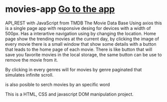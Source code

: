 # movies-app  [Go to the app](https://alias009.github.io/movies-app/)
API_REST with JavaScript from TMDB The Movie Data Base
Using axios  this is a single page app with responsive desing for  devices with a width of 500px. Has a interartive navigation using by changing the location.
Home page show the trending movies at the current day, by clicking the image of every movie there is a small window that show some details with a button that leads to the home page of each movie.
There is  like button that will save you favorite movies in the local storage, the same button  can be use to remove the movie from it.

By clicking  in every genres will for movies by genre paginated that simulates infinite scroll.

is also posible to serch movies by  an specific word

This is a HTML, CSS and javascript DOM manipulation project. 
